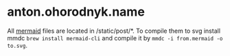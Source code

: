 # anton.ohorodnyk.name

All [mermaid](https://mermaid-js.github.io/mermaid/#/) files are located in /static/post/*.
To compile them to svg install mmdc `brew install mermaid-cli` and compile it by `mmdc -i from.mermaid -o to.svg`.
